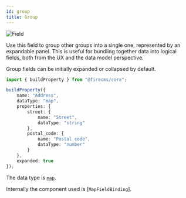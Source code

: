 ```yaml
---
id: group
title: Group
---
```


![Field](/img/fields/Group.png)

Use this field to group other groups into a single one, represented by an
expandable panel. This is useful for bundling together data into logical fields,
both from the UX and the data model perspective.

Group fields can be initially expanded or collapsed by default.

```typescript jsx
import { buildProperty } from "@firecms/core";

buildProperty({
    name: "Address",
    dataType: "map",
    properties: {
        street: {
            name: "Street",
            dataType: "string"
        },
        postal_code: {
            name: "Postal code",
            dataType: "number"
        }
    },
    expanded: true
});
```

The data type is [`map`](../config/map).

Internally the component used
is [`MapFieldBinding`].

